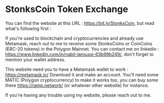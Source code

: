 # StonksCoin Token Exchange

You can find the website at this URL : https://bit.ly/StonksCoin, but read what's following first : 

If you're used to blockchain and cryptocurrencies and already use Metamask,
reach out to me to receive some StonksCoins or CoinCoins (ERC-20 tokens) in the Polygon Mainnet.
You can contact me on linkedin : https://www.linkedin.com/in/nabil-laroussi-63b99b249/,
don't forget to mention your wallet address.

This website need you to have a Metamask wallet to work : https://metamask.io/
Download it and make an account. You'll need some MATIC (Polygon cryptocurrency)
to make it works too, you can buy some there https://ramp.network/ (or whatever other website) for instance. 

If you're having any trouble using my website, please reach out to me.
